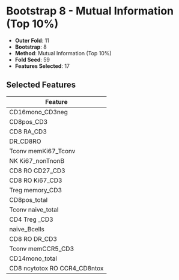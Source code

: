# Bootstrap 8 - Mutual Information (Top 10%)

- **Outer Fold**: 11
- **Bootstrap**: 8
- **Method**: Mutual Information (Top 10%)
- **Fold Seed**: 59
- **Features Selected**: 17

## Selected Features

| Feature |
|---------|
| CD16mono_CD3neg |
| CD8pos_CD3 |
| CD8 RA_CD3 |
| DR_CD8RO |
| Tconv memKi67_Tconv |
| NK Ki67_nonTnonB |
| CD8 RO CD27_CD3 |
| CD8  RO Ki67_CD3 |
| Treg memory_CD3 |
| CD8pos_total |
| Tconv naive_total |
| CD4 Treg _CD3 |
| naive_Bcells |
| CD8 RO DR_CD3 |
| Tconv memCCR5_CD3 |
| CD14mono_total |
| CD8 ncytotox RO CCR4_CD8ntox |
